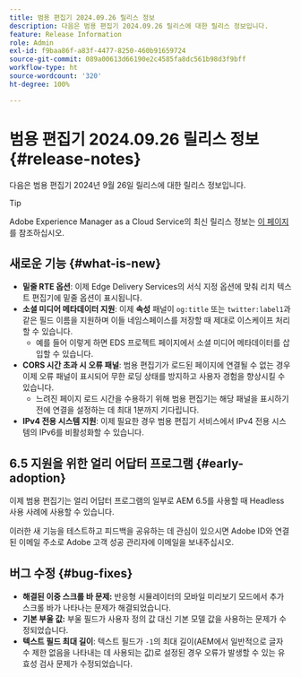 ```yaml
---
title: 범용 편집기 2024.09.26 릴리스 정보
description: 다음은 범용 편집기 2024.09.26 릴리스에 대한 릴리스 정보입니다.
feature: Release Information
role: Admin
exl-id: f9baa86f-a83f-4477-8250-460b91659724
source-git-commit: 089a00613d66190e2c4585fa8dc561b98d3f9bff
workflow-type: ht
source-wordcount: '320'
ht-degree: 100%

---
```


# 범용 편집기 2024.09.26 릴리스 정보 {#release-notes}

다음은 범용 편집기 2024년 9월 26일 릴리스에 대한 릴리스 정보입니다.

>[!TIP]
>
>Adobe Experience Manager as a Cloud Service의 최신 릴리스 정보는 [이 페이지](/help/release-notes/release-notes-cloud/release-notes-current.md)를 참조하십시오.

## 새로운 기능 {#what-is-new}

* **밑줄 RTE 옵션**: 이제 Edge Delivery Services의 서식 지정 옵션에 맞춰 리치 텍스트 편집기에 밑줄 옵션이 표시됩니다.
* **소셜 미디어 메타데이터 지원**: 이제 **속성** 패널이 `og:title` 또는 `twitter:label1`과 같은 필드 이름을 지원하며 이들 네임스페이스를 저장할 때 제대로 이스케이프 처리할 수 있습니다.
   * 예를 들어 이렇게 하면 EDS 프로젝트 페이지에서 소셜 미디어 메타데이터를 삽입할 수 있습니다.
* **CORS 시간 초과 시 오류 패널**: 범용 편집기가 로드된 페이지에 연결될 수 없는 경우 이제 오류 패널이 표시되어 무한 로딩 상태를 방지하고 사용자 경험을 향상시킬 수 있습니다.
   * 느려진 페이지 로드 시간을 수용하기 위해 범용 편집기는 해당 패널을 표시하기 전에 연결을 설정하는 데 최대 1분까지 기다립니다.
* **IPv4 전용 시스템 지원**: 이제 필요한 경우 범용 편집기 서비스에서 IPv4 전용 시스템의 IPv6를 비활성화할 수 있습니다.

## 6.5 지원을 위한 얼리 어답터 프로그램 {#early-adoption}

이제 범용 편집기는 얼리 어답터 프로그램의 일부로 AEM 6.5를 사용할 때 Headless 사용 사례에 사용할 수 있습니다.

이러한 새 기능을 테스트하고 피드백을 공유하는 데 관심이 있으시면 Adobe ID와 연결된 이메일 주소로 Adobe 고객 성공 관리자에 이메일을 보내주십시오.

## 버그 수정 {#bug-fixes}

* **해결된 이중 스크롤 바 문제:** 반응형 시뮬레이터의 모바일 미리보기 모드에서 추가 스크롤 바가 나타나는 문제가 해결되었습니다.
* **기본 부울 값:** 부울 필드가 사용자 정의 값 대신 기본 모델 값을 사용하는 문제가 수정되었습니다.
* **텍스트 필드 최대 길이**: 텍스트 필드가 `-1`의 최대 길이(AEM에서 일반적으로 글자 수 제한 없음을 나타내는 데 사용되는 값)로 설정된 경우 오류가 발생할 수 있는 유효성 검사 문제가 수정되었습니다.
